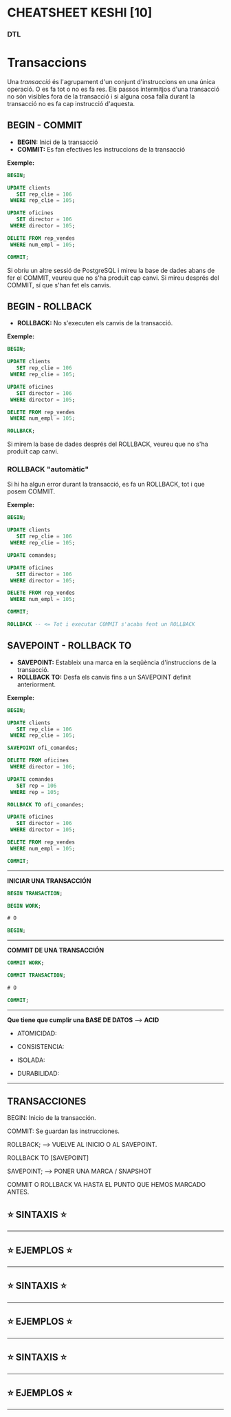 # CHEATSHEET KESHI [10]

### DTL

# Transaccions

Una *transacció* és l'agrupament d'un conjunt d'instruccions en una única operació. O es fa tot o no es fa res. Els passos intermitjos d'una transacció no són visibles fora de la transacció i si alguna cosa falla durant la transacció no es fa cap instrucció d'aquesta.

## BEGIN - COMMIT

* **BEGIN:** Inici de la transacció
* **COMMIT:** Es fan efectives les instruccions de la transacció

**Exemple:**

```SQL
BEGIN;

UPDATE clients
   SET rep_clie = 106
 WHERE rep_clie = 105;

UPDATE oficines
   SET director = 106
 WHERE director = 105;

DELETE FROM rep_vendes
 WHERE num_empl = 105;

COMMIT;
```

Si obriu un altre sessió de PostgreSQL i mireu la base de dades abans de fer el COMMIT, veureu que no s'ha produït cap canvi. Si mireu després del COMMIT, sí que s'han fet els canvis.

## BEGIN - ROLLBACK

* **ROLLBACK:** No s'executen els canvis de la transacció.

**Exemple:**

```SQL
BEGIN;

UPDATE clients
   SET rep_clie = 106
 WHERE rep_clie = 105;

UPDATE oficines
   SET director = 106
 WHERE director = 105;

DELETE FROM rep_vendes
 WHERE num_empl = 105;

ROLLBACK;
```

Si mirem la base de dades després del ROLLBACK, veureu que no s'ha produït cap canvi.

### ROLLBACK "automàtic" ###

Si hi ha algun error durant la transacció, es fa un ROLLBACK, tot i que posem COMMIT.

**Exemple:**

```SQL
BEGIN;

UPDATE clients
   SET rep_clie = 106
 WHERE rep_clie = 105;

UPDATE comandes;

UPDATE oficines
   SET director = 106
 WHERE director = 105;

DELETE FROM rep_vendes
 WHERE num_empl = 105;

COMMIT;

ROLLBACK -- <= Tot i executar COMMIT s'acaba fent un ROLLBACK
```

## SAVEPOINT - ROLLBACK TO

* **SAVEPOINT:** Estableix una marca en la seqüència d'instruccions de la transacció.
* **ROLLBACK TO:** Desfa els canvis fins a un SAVEPOINT definit anteriorment.

**Exemple:**

```SQL
BEGIN;

UPDATE clients
   SET rep_clie = 106
 WHERE rep_clie = 105;

SAVEPOINT ofi_comandes;

DELETE FROM oficines
 WHERE director = 106;

UPDATE comandes
   SET rep = 106
 WHERE rep = 105;

ROLLBACK TO ofi_comandes;

UPDATE oficines
   SET director = 106
 WHERE director = 105;

DELETE FROM rep_vendes
 WHERE num_empl = 105;

COMMIT;
```
---------------------------------------------------------------------------------

**INICIAR UNA TRANSACCIÓN**

```sql
BEGIN TRANSACTION;

BEGIN WORK;

# O

BEGIN;
```
---------------------------------------------------------------------------------

**COMMIT DE UNA TRANSACCIÓN**

```sql
COMMIT WORK;

COMMIT TRANSACTION;

# O

COMMIT;
```

---------------------------------------------------------------------------------

**Que tiene que cumplir una BASE DE DATOS** --> **ACID**

* ATOMICIDAD:

* CONSISTENCIA:

* ISOLADA:

* DURABILIDAD:

---------------------------------------------------------------------------------

## TRANSACCIONES

BEGIN: Inicio de la transacción.

COMMIT: Se guardan las instrucciones.

ROLLBACK; --> VUELVE AL INICIO O AL SAVEPOINT.

  ROLLBACK TO [SAVEPOINT]

SAVEPOINT; --> PONER UNA MARCA / SNAPSHOT

COMMIT O ROLLBACK VA HASTA EL PUNTO QUE HEMOS MARCADO ANTES.


⭐️ **SINTAXIS** ⭐️
-------------------

-------------------



⭐️ **EJEMPLOS** ⭐️
-------------------

-------------------


⭐️ **SINTAXIS** ⭐️
-------------------

-------------------



⭐️ **EJEMPLOS** ⭐️
-------------------

-------------------


⭐️ **SINTAXIS** ⭐️
-------------------

-------------------



⭐️ **EJEMPLOS** ⭐️
-------------------

-------------------